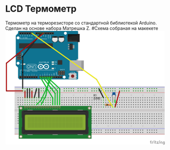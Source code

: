 # LCD Термометр
Термометр на терморезисторе со стандартной библиотекой Arduino.
Сделан на основе набора Матрешка Z.
#Cхема собраная на макекете
![alt tag](https://github.com/vasilukwolf/LCDtemp/blob/02e97ed766a6e9f705157408b567947826654825/Temperature.png)
